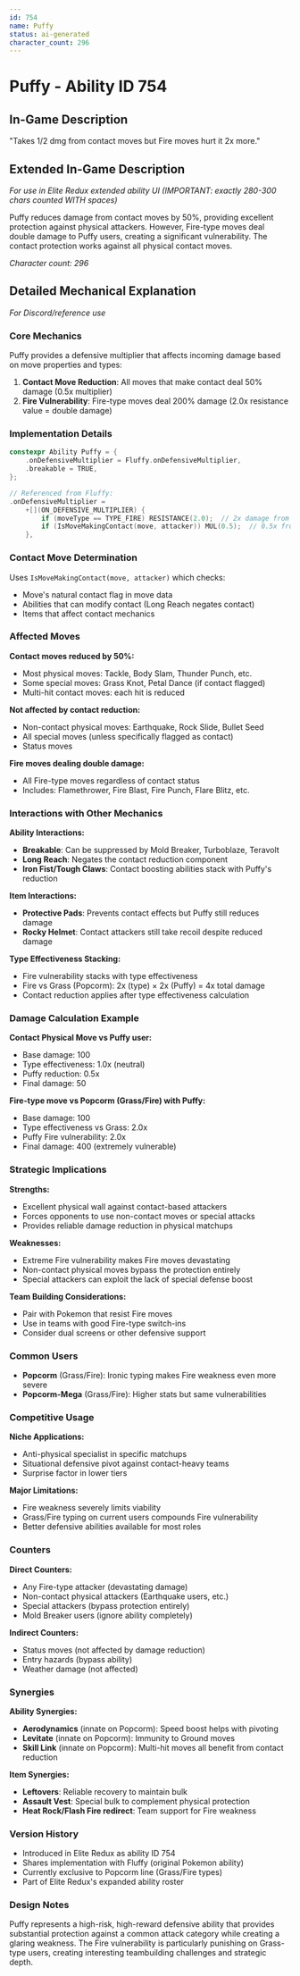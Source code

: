 ```yaml
---
id: 754
name: Puffy
status: ai-generated
character_count: 296
---
```


# Puffy - Ability ID 754

## In-Game Description
"Takes 1/2 dmg from contact moves but Fire moves hurt it 2x more."

## Extended In-Game Description
*For use in Elite Redux extended ability UI (IMPORTANT: exactly 280-300 chars counted WITH spaces)*

Puffy reduces damage from contact moves by 50%, providing excellent protection against physical attackers. However, Fire-type moves deal double damage to Puffy users, creating a significant vulnerability. The contact protection works against all physical contact moves.

*Character count: 296*

## Detailed Mechanical Explanation
*For Discord/reference use*

### Core Mechanics
Puffy provides a defensive multiplier that affects incoming damage based on move properties and types:

1. **Contact Move Reduction**: All moves that make contact deal 50% damage (0.5x multiplier)
2. **Fire Vulnerability**: Fire-type moves deal 200% damage (2.0x resistance value = double damage)

### Implementation Details
```cpp
constexpr Ability Puffy = {
    .onDefensiveMultiplier = Fluffy.onDefensiveMultiplier,
    .breakable = TRUE,
};

// Referenced from Fluffy:
.onDefensiveMultiplier =
    +[](ON_DEFENSIVE_MULTIPLIER) {
        if (moveType == TYPE_FIRE) RESISTANCE(2.0);  // 2x damage from Fire
        if (IsMoveMakingContact(move, attacker)) MUL(0.5);  // 0.5x from contact
    },
```

### Contact Move Determination
Uses `IsMoveMakingContact(move, attacker)` which checks:
- Move's natural contact flag in move data
- Abilities that can modify contact (Long Reach negates contact)
- Items that affect contact mechanics

### Affected Moves
**Contact moves reduced by 50%:**
- Most physical moves: Tackle, Body Slam, Thunder Punch, etc.
- Some special moves: Grass Knot, Petal Dance (if contact flagged)
- Multi-hit contact moves: each hit is reduced

**Not affected by contact reduction:**
- Non-contact physical moves: Earthquake, Rock Slide, Bullet Seed
- All special moves (unless specifically flagged as contact)
- Status moves

**Fire moves dealing double damage:**
- All Fire-type moves regardless of contact status
- Includes: Flamethrower, Fire Blast, Fire Punch, Flare Blitz, etc.

### Interactions with Other Mechanics

**Ability Interactions:**
- **Breakable**: Can be suppressed by Mold Breaker, Turboblaze, Teravolt
- **Long Reach**: Negates the contact reduction component
- **Iron Fist/Tough Claws**: Contact boosting abilities stack with Puffy's reduction

**Item Interactions:**
- **Protective Pads**: Prevents contact effects but Puffy still reduces damage
- **Rocky Helmet**: Contact attackers still take recoil despite reduced damage

**Type Effectiveness Stacking:**
- Fire vulnerability stacks with type effectiveness
- Fire vs Grass (Popcorm): 2x (type) × 2x (Puffy) = 4x total damage
- Contact reduction applies after type effectiveness calculation

### Damage Calculation Example
**Contact Physical Move vs Puffy user:**
- Base damage: 100
- Type effectiveness: 1.0x (neutral)
- Puffy reduction: 0.5x
- Final damage: 50

**Fire-type move vs Popcorm (Grass/Fire) with Puffy:**
- Base damage: 100
- Type effectiveness vs Grass: 2.0x
- Puffy Fire vulnerability: 2.0x
- Final damage: 400 (extremely vulnerable)

### Strategic Implications

**Strengths:**
- Excellent physical wall against contact-based attackers
- Forces opponents to use non-contact moves or special attacks
- Provides reliable damage reduction in physical matchups

**Weaknesses:**
- Extreme Fire vulnerability makes Fire moves devastating
- Non-contact physical moves bypass the protection entirely
- Special attackers can exploit the lack of special defense boost

**Team Building Considerations:**
- Pair with Pokemon that resist Fire moves
- Use in teams with good Fire-type switch-ins
- Consider dual screens or other defensive support

### Common Users
- **Popcorm** (Grass/Fire): Ironic typing makes Fire weakness even more severe
- **Popcorm-Mega** (Grass/Fire): Higher stats but same vulnerabilities

### Competitive Usage
**Niche Applications:**
- Anti-physical specialist in specific matchups
- Situational defensive pivot against contact-heavy teams
- Surprise factor in lower tiers

**Major Limitations:**
- Fire weakness severely limits viability
- Grass/Fire typing on current users compounds Fire vulnerability
- Better defensive abilities available for most roles

### Counters
**Direct Counters:**
- Any Fire-type attacker (devastating damage)
- Non-contact physical attackers (Earthquake users, etc.)
- Special attackers (bypass protection entirely)
- Mold Breaker users (ignore ability completely)

**Indirect Counters:**
- Status moves (not affected by damage reduction)
- Entry hazards (bypass ability)
- Weather damage (not affected)

### Synergies
**Ability Synergies:**
- **Aerodynamics** (innate on Popcorm): Speed boost helps with pivoting
- **Levitate** (innate on Popcorm): Immunity to Ground moves
- **Skill Link** (innate on Popcorm): Multi-hit moves all benefit from contact reduction

**Item Synergies:**
- **Leftovers**: Reliable recovery to maintain bulk
- **Assault Vest**: Special bulk to complement physical protection
- **Heat Rock/Flash Fire redirect**: Team support for Fire weakness

### Version History
- Introduced in Elite Redux as ability ID 754
- Shares implementation with Fluffy (original Pokemon ability)
- Currently exclusive to Popcorm line (Grass/Fire types)
- Part of Elite Redux's expanded ability roster

### Design Notes
Puffy represents a high-risk, high-reward defensive ability that provides substantial protection against a common attack category while creating a glaring weakness. The Fire vulnerability is particularly punishing on Grass-type users, creating interesting teambuilding challenges and strategic depth.